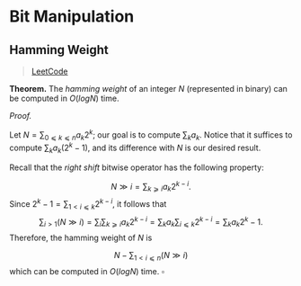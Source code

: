 # Bit Manipulation

## Hamming Weight

> [LeetCode](./leetcode.com/number-of-steps-to-reduce-a-number-to-zero.rs)

**Theorem.** The _hamming weight_ of an integer $N$ (represented in binary) can be computed in $O(log N)$ time.

_Proof._

Let $N=\sum_{0 ⩽ k ⩽ n} a_k 2^k$; our goal is to compute $\sum_k a_k$. Notice that it suffices to compute $\sum_k a_k (2^k-1)$, and its difference with $N$ is our desired result.

  Recall that the _right shift_ bitwise operator has the following property:

  $$
  N \gg i = \sum_{k ⩾ i} a_k 2^{k-i}.
  $$
  Since $2^k-1=\sum_{1 < i ⩽ k} 2^{k-i}$, it follows that
  $$
  \sum_{i > 1} (N \gg i)= \sum_i \sum_{k ⩾ i} a_k 2^{k-i}=\sum_k a_k \sum_{i ⩽ k} 2^{k-i}=\sum_k a_k {2^k-1}.
  $$
  Therefore, the hamming weight of $N$ is

  $$
  N-\sum_{1 < i ⩽ n} (N \gg i)
  $$
  which can be computed in $O(log N)$ time. $\square$
